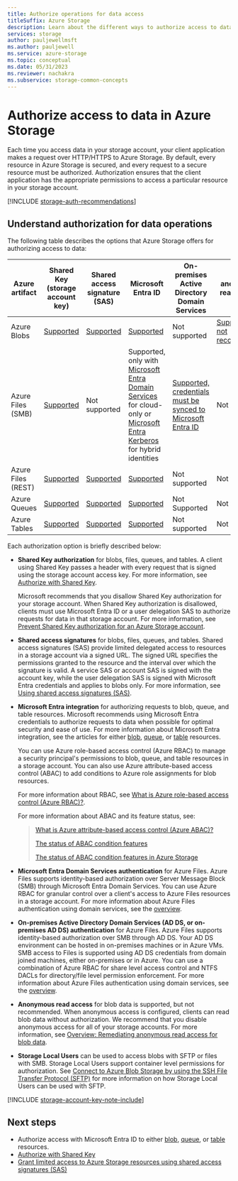 ```yaml
---
title: Authorize operations for data access
titleSuffix: Azure Storage
description: Learn about the different ways to authorize access to data in Azure Storage. Azure Storage supports authorization with Microsoft Entra ID, Shared Key authorization, or shared access signatures (SAS), and also supports anonymous access to blobs.
services: storage
author: pauljewellmsft
ms.author: pauljewell
ms.service: azure-storage
ms.topic: conceptual
ms.date: 05/31/2023
ms.reviewer: nachakra
ms.subservice: storage-common-concepts
---
```


# Authorize access to data in Azure Storage

Each time you access data in your storage account, your client application makes a request over HTTP/HTTPS to Azure Storage. By default, every resource in Azure Storage is secured, and every request to a secure resource must be authorized. Authorization ensures that the client application has the appropriate permissions to access a particular resource in your storage account.

[!INCLUDE [storage-auth-recommendations](../../../includes/storage-auth-recommendations.md)]

## Understand authorization for data operations

The following table describes the options that Azure Storage offers for authorizing access to data:

| Azure artifact | Shared Key (storage account key) | Shared access signature (SAS) | Microsoft Entra ID | On-premises Active Directory Domain Services | anonymous read access | Storage Local Users |
|--|--|--|--|--|--|--|
| Azure Blobs | [Supported](/rest/api/storageservices/authorize-with-shared-key/) | [Supported](storage-sas-overview.md) | [Supported](../blobs/authorize-access-azure-active-directory.md) | Not supported | [Supported but not recommended](../blobs/anonymous-read-access-overview.md) | [Supported, only for SFTP](../blobs/secure-file-transfer-protocol-support-how-to.md) |
| Azure Files (SMB) | [Supported](/rest/api/storageservices/authorize-with-shared-key/) | Not supported | Supported, only with [Microsoft Entra Domain Services](../files/storage-files-identity-auth-active-directory-domain-service-enable.md) for cloud-only or [Microsoft Entra Kerberos](../files/storage-files-identity-auth-azure-active-directory-enable.md) for hybrid identities | [Supported, credentials must be synced to Microsoft Entra ID](../files/storage-files-active-directory-overview.md) | Not supported | Not supported |
| Azure Files (REST) | [Supported](/rest/api/storageservices/authorize-with-shared-key/) | [Supported](storage-sas-overview.md) | [Supported](../files/authorize-oauth-rest.md) | Not supported | Not supported | Not supported |
| Azure Queues | [Supported](/rest/api/storageservices/authorize-with-shared-key/) | [Supported](storage-sas-overview.md) | [Supported](../queues/authorize-access-azure-active-directory.md) | Not Supported | Not supported | Not supported |
| Azure Tables | [Supported](/rest/api/storageservices/authorize-with-shared-key/) | [Supported](storage-sas-overview.md) | [Supported](../tables/authorize-access-azure-active-directory.md) | Not supported | Not supported | Not supported |

Each authorization option is briefly described below:
- **Shared Key authorization** for blobs, files, queues, and tables. A client using Shared Key passes a header with every request that is signed using the storage account access key. For more information, see [Authorize with Shared Key](/rest/api/storageservices/authorize-with-shared-key/).

    Microsoft recommends that you disallow Shared Key authorization for your storage account. When Shared Key authorization is disallowed, clients must use Microsoft Entra ID or a user delegation SAS to authorize requests for data in that storage account. For more information, see [Prevent Shared Key authorization for an Azure Storage account](shared-key-authorization-prevent.md).

- **Shared access signatures** for blobs, files, queues, and tables. Shared access signatures (SAS) provide limited delegated access to resources in a storage account via a signed URL. The signed URL specifies the permissions granted to the resource and the interval over which the signature is valid. A service SAS or account SAS is signed with the account key, while the user delegation SAS is signed with Microsoft Entra credentials and applies to blobs only. For more information, see [Using shared access signatures (SAS)](storage-sas-overview.md).

- **Microsoft Entra integration** for authorizing requests to blob, queue, and table resources. Microsoft recommends using Microsoft Entra credentials to authorize requests to data when possible for optimal security and ease of use. For more information about Microsoft Entra integration, see the articles for either [blob](../blobs/authorize-access-azure-active-directory.md), [queue](../queues/authorize-access-azure-active-directory.md), or [table](../tables/authorize-access-azure-active-directory.md) resources.

    You can use Azure role-based access control (Azure RBAC) to manage a security principal's permissions to blob, queue, and table resources in a storage account. You can also use Azure attribute-based access control (ABAC) to add conditions to Azure role assignments for blob resources. 

    For more information about RBAC, see [What is Azure role-based access control (Azure RBAC)?](../../role-based-access-control/overview.md).

    For more information about ABAC and its feature status, see:
    > [What is Azure attribute-based access control (Azure ABAC)?](../../role-based-access-control/conditions-overview.md)
    >
    > [The status of ABAC condition features](../../role-based-access-control/conditions-overview.md#status-of-condition-features)
    >
    > [The status of ABAC condition features in Azure Storage](../blobs/storage-auth-abac.md#status-of-condition-features-in-azure-storage)

- **Microsoft Entra Domain Services authentication** for Azure Files. Azure Files supports identity-based authorization over Server Message Block (SMB) through Microsoft Entra Domain Services. You can use Azure RBAC for granular control over a client's access to Azure Files resources in a storage account. For more information about Azure Files authentication using domain services, see the [overview](../files/storage-files-active-directory-overview.md).

- **On-premises Active Directory Domain Services (AD DS, or on-premises AD DS) authentication** for Azure Files. Azure Files supports identity-based authorization over SMB through AD DS. Your AD DS environment can be hosted in on-premises machines or in Azure VMs. SMB access to Files is supported using AD DS credentials from domain joined machines, either on-premises or in Azure. You can use a combination of Azure RBAC for share level access control and NTFS DACLs for directory/file level permission enforcement. For more information about Azure Files authentication using domain services, see the [overview](../files/storage-files-active-directory-overview.md).

- **Anonymous read access** for blob data is supported, but not recommended. When anonymous access is configured, clients can read blob data without authorization. We recommend that you disable anonymous access for all of your storage accounts. For more information, see [Overview: Remediating anonymous read access for blob data](../blobs/anonymous-read-access-overview.md).

- **Storage Local Users** can be used to access blobs with SFTP or files with SMB. Storage Local Users support container level permissions for authorization. See [Connect to Azure Blob Storage by using the SSH File Transfer Protocol (SFTP)](../blobs/secure-file-transfer-protocol-support-how-to.md) for more information on how Storage Local Users can be used with SFTP.

[!INCLUDE [storage-account-key-note-include](../../../includes/storage-account-key-note-include.md)]

## Next steps

- Authorize access with Microsoft Entra ID to either [blob](../blobs/authorize-access-azure-active-directory.md), [queue](../queues/authorize-access-azure-active-directory.md), or [table](../tables/authorize-access-azure-active-directory.md) resources.
- [Authorize with Shared Key](/rest/api/storageservices/authorize-with-shared-key/)
- [Grant limited access to Azure Storage resources using shared access signatures (SAS)](storage-sas-overview.md)
